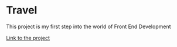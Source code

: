 <h1>Travel</h1>
<p>This project is my first step into the world of Front End Development</p>

<a href="https://ewwan.github.io/travel_paralax/" target="_blank">Link to the project</a>

<a href="https://ewwan.github.io/travel_paralax/"></a>
